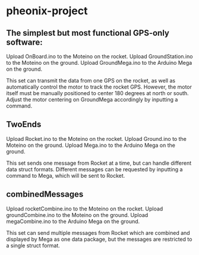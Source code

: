 # pheonix-project

## The simplest but most functional GPS-only software:
Upload OnBoard.ino to the Moteino on the rocket.
Upload GroundStation.ino to the Moteino on the ground.
Upload GroundMega.ino to the Arduino Mega on the ground.

This set can transmit the data from one GPS on the rocket, as well as automatically control the motor to track the rocket GPS. However, the motor itself must be manually positioned to center 180 degrees at north or south. Adjust the motor centering on GroundMega accordingly by inputting a command.

## TwoEnds
Upload Rocket.ino to the Moteino on the rocket.
Upload Ground.ino to the Moteino on the ground.
Upload Mega.ino to the Arduino Mega on the ground.

This set sends one message from Rocket at a time, but can handle different data struct formats. Different messages can be requested by inputting a command to Mega, which will be sent to Rocket.

## combinedMessages
Upload rocketCombine.ino to the Moteino on the rocket.
Upload groundCombine.ino to the Moteino on the ground.
Upload megaCombine.ino to the Arduino Mega on the ground.

This set can send multiple messages from Rocket which are combined and displayed by Mega as one data package, but the messages are restricted to a single struct format.

